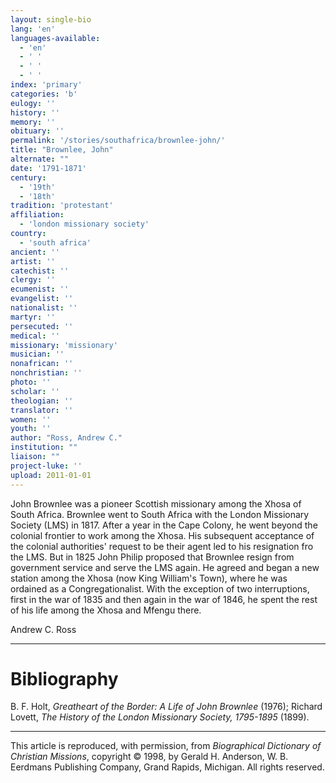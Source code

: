 ```yaml
---
layout: single-bio
lang: 'en'
languages-available:
  - 'en'
  - ' '
  - ' '
  - ' '
index: 'primary'
categories: 'b'
eulogy: ''
history: ''
memory: ''
obituary: ''
permalink: '/stories/southafrica/brownlee-john/'
title: "Brownlee, John"
alternate: ""
date: '1791-1871'
century:
  - '19th'
  - '18th'
tradition: 'protestant'
affiliation:
  - 'london missionary society'
country:
  - 'south africa'
ancient: ''
artist: ''
catechist: ''
clergy: ''
ecumenist: ''
evangelist: ''
nationalist: ''
martyr: ''
persecuted: ''
medical: ''
missionary: 'missionary'
musician: ''
nonafrican: ''
nonchristian: ''
photo: ''
scholar: ''
theologian: ''
translator: ''
women: ''
youth: ''
author: "Ross, Andrew C."
institution: ""
liaison: ""
project-luke: ''
upload: 2011-01-01
---
```




John Brownlee was a pioneer Scottish missionary among the Xhosa of South Africa. Brownlee went to South Africa with the London Missionary Society (LMS) in 1817. After a year in the Cape Colony, he went beyond the colonial frontier to work among the Xhosa. His subsequent acceptance of the colonial authorities' request to be their agent led to his resignation fro the LMS. But in 1825 John Philip proposed that Brownlee resign from government service and serve the LMS again. He agreed and began a new station among the Xhosa (now King William's Town), where he was ordained as a Congregationalist. With the exception of two interruptions, first in the war of 1835 and then again in the war of 1846, he spent the rest of his life among the Xhosa and Mfengu there.

Andrew C. Ross

---

# Bibliography

B. F. Holt, *Greatheart of the Border: A Life of John Brownlee* (1976); Richard Lovett, *The History of the London Missionary Society, 1795-1895* (1899).

---

This article is reproduced, with permission, from *Biographical Dictionary of Christian Missions*, copyright © 1998, by Gerald H. Anderson, W. B. Eerdmans Publishing Company, Grand Rapids, Michigan. All rights reserved.
